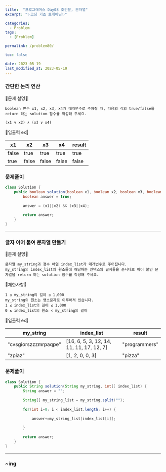 ```yaml
---
title:  "프로그래머스 Day08 조건문, 문자열"
excerpt: "✨코딩 기초 트레이닝✨"

categories:
  - Problem
tags:
  - [Problem]

permalink: /problem80/

toc: false

date: 2023-05-19
last_modified_at: 2023-05-19
---
```


### 간단한 논리 연산

💫문제 설명💫

```
boolean 변수 x1, x2, x3, x4가 매개변수로 주어질 때, 다음의 식의 true/false를 return 하는 solution 함수를 작성해 주세요.

(x1 ∨ x2) ∧ (x3 ∨ x4)

```

💫입출력 ex💫

|x1|x2|x3|x4|result|
|---|---|---|---|---|
|false|true|true|true|true|
|true|false|false|false|false|

### 문제풀이

```java
class Solution {
    public boolean solution(boolean x1, boolean x2, boolean x3, boolean x4) {
        boolean answer = true;
        
        answer = (x1||x2) && (x3||x4);
        
        return answer;
    }
}
```

<hr>

### 글자 이어 붙여 문자열 만들기

💫문제 설명💫

```
문자열 my_string과 정수 배열 index_list가 매개변수로 주어집니다.
my_string의 index_list의 원소들에 해당하는 인덱스의 글자들을 순서대로 이어 붙인 문자열을 return 하는 solution 함수를 작성해 주세요.
```

💫제한사항💫

```
1 ≤ my_string의 길이 ≤ 1,000
my_string의 원소는 영소문자로 이루어져 있습니다.
1 ≤ index_list의 길이 ≤ 1,000
0 ≤ index_list의 원소 < my_string의 길이
```

💫입출력 ex💫

|my_string|index_list|result|
|---|---|---|
|"cvsgiorszzzmrpaqpe"|[16, 6, 5, 3, 12, 14, 11, 11, 17, 12, 7]|"programmers"|
|"zpiaz"|[1, 2, 0, 0, 3]|"pizza"|

### 문제풀이

```java
class Solution {
    public String solution(String my_string, int[] index_list) {
        String answer = "";
        
        String[] my_string_list = my_string.split("");
        
        for(int i=0; i < index_list.length; i++) {
            
            answer+=my_string_list[index_list[i]];
            
        }
        
        return answer;
    }
}
```

<hr>

### ~ing

